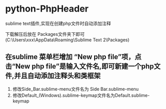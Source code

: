 # python-PhpHeader
sublime text插件,实现在创建php文件时自动添加注释

下载解压后放在 Packages文件夹下即可(C:\Users\xxx\AppData\Roaming\Sublime Text 2\Packages)

在sublime 菜单栏增加 “New php file”项，点击“New php file”是输入文件名,即可新建一个php文件,并且自动添加注释头和类框架
----------------------
1. 修改Side_Bar.sublime-menu文件名为 Side Bar.sublime-menu
2. 修改Default_(Windows).sublime-keymap文件名为Default.sublime-keymap
